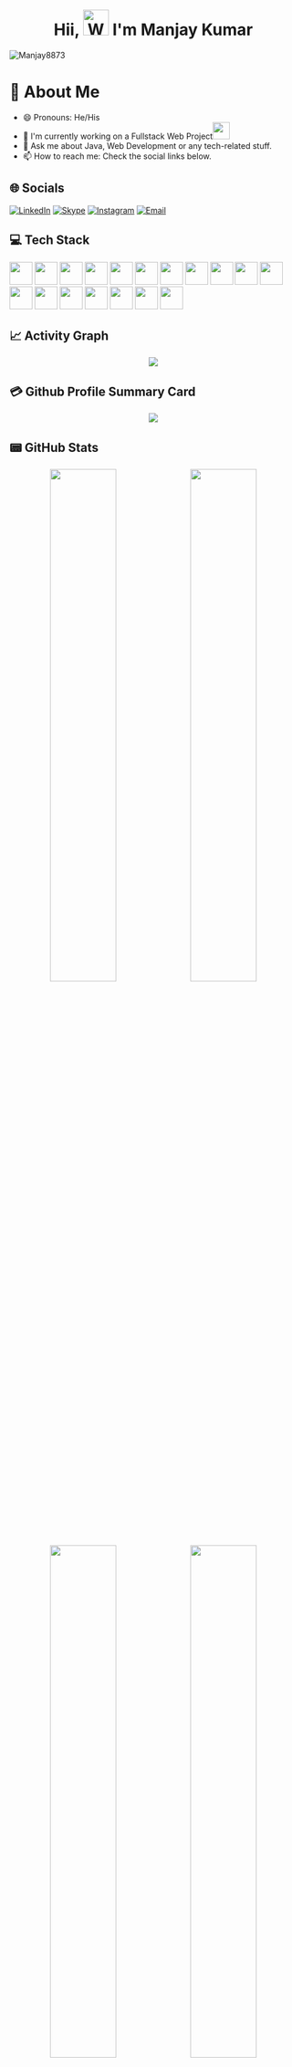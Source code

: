 <h1 align="center"> Hii, <img src="https://raw.githubusercontent.com/nixin72/nixin72/master/wave.gif"
         alt="Waving hand animated gif"
         height="45"
         width="45" /> I'm Manjay Kumar</h1>

<p align="left"> <img src="https://komarev.com/ghpvc/?username=Manjay8873&label=Views&color=blue&style=plastic&style=for-the-badge" alt="Manjay8873" /> </p>

# 💫 About Me

- 😄 Pronouns: He/His
- 🔭 I'm currently working on a Fullstack Web Project<img src="https://media.giphy.com/media/WUlplcMpOCEmTGBtBW/giphy.gif" width="30">
- 💬 Ask me about Java, Web Development or any tech-related stuff.
- 📫 How to reach me: Check the social links below.

## 🌐 Socials

[![LinkedIn](https://img.shields.io/badge/LinkedIn-0077B5?style=for-the-badge&logo=linkedin&logoColor=white)](https://www.linkedin.com/in/manjaqy-kumar-89a3712b5?utm_source=share&utm_campaign=share_via&utm_content=profile&utm_medium=android_app)
[![Skype](https://img.shields.io/badge/Skype-009EDC?style=for-the-badge&logo=skype&logoColor=white)](https://join.skype.com)
[![Instagram](https://img.shields.io/badge/Instagram-d62976?style=for-the-badge&logo=instagram&logoColor=white)](https://www.instagram.com/itz_manjay_prajapati?igsh=MXAzMXBtbXNxam80Mw==)
[![Email](https://img.shields.io/badge/email-477CE3?style=for-the-badge&logo=gmail&logoColor=white)](mailto:mkp88736@gmail.com)

## 💻 Tech Stack

<p float="left">
<img width="40" height="40" display="inline-block" src="https://cdn.jsdelivr.net/gh/devicons/devicon/icons/c/c-original.svg" />
<img width="40" height="40" display="inline-block" src="https://cdn.jsdelivr.net/gh/devicons/devicon/icons/cplusplus/cplusplus-original.svg" />
<img width="40" height="40" display="inline-block"  src="https://cdn.jsdelivr.net/gh/devicons/devicon/icons/java/java-original-wordmark.svg" />
<img width="40" height="40" display="inline-block"  src="https://cdn.jsdelivr.net/gh/devicons/devicon/icons/python/python-original-wordmark.svg" />
<img width="40" height="40" display="inline-block"  src="https://cdn.jsdelivr.net/gh/devicons/devicon/icons/javascript/javascript-original.svg" />
<img width="40" height="40" display="inline-block"  src="https://cdn.jsdelivr.net/gh/devicons/devicon/icons/html5/html5-plain-wordmark.svg" />
<img width="40" height="40" display="inline-block"  src="https://cdn.jsdelivr.net/gh/devicons/devicon/icons/css3/css3-plain-wordmark.svg" />
<img width="40" height="40" display="inline-block"  src="https://cdn.jsdelivr.net/gh/devicons/devicon/icons/bootstrap/bootstrap-original-wordmark.svg" />
<img width="40" height="40" display="inline-block"  src="https://cdn.jsdelivr.net/gh/devicons/devicon/icons/react/react-original-wordmark.svg" />
<img width="40" height="40" display="inline-block"  src="https://cdn.jsdelivr.net/gh/devicons/devicon/icons/nodejs/nodejs-plain-wordmark.svg" />
<img width="40" height="40" display="inline-block"  src="https://cdn.jsdelivr.net/gh/devicons/devicon/icons/express/express-original-wordmark.svg" />
<img width="40" height="40" display="inline-block"  src="https://cdn.jsdelivr.net/gh/devicons/devicon/icons/mysql/mysql-original-wordmark.svg" />
<img width="40" height="40" display="inline-block"  src="https://cdn.jsdelivr.net/gh/devicons/devicon/icons/sqlite/sqlite-original-wordmark.svg" />
<img width="40" height="40" display="inline-block"  src="https://cdn.jsdelivr.net/gh/devicons/devicon/icons/markdown/markdown-original.svg" />
<img width="40" height="40" display="inline-block"  src="https://cdn.jsdelivr.net/gh/devicons/devicon/icons/linux/linux-original.svg" />
<img width="40" height="40" display="inline-block" src="https://cdn.jsdelivr.net/gh/devicons/devicon/icons/git/git-plain-wordmark.svg" />
<img width="40" height="40" display="inline-block" src="https://cdn.jsdelivr.net/gh/devicons/devicon/icons/github/github-original-wordmark.svg" />
<img width="40" height="40" display="inline-block"  src="https://cdn.jsdelivr.net/gh/devicons/devicon/icons/vscode/vscode-original-wordmark.svg" /></p>

## 📈 Activity Graph

<p align="center">
    <img src="https://github-readme-activity-graph.vercel.app/graph?username=ManjayKumar8873&bg_color=000000&color=fafe10&line=26fde4&point=ffffff&area=true&hide_border=true"/>
</p>

## 💳 Github Profile Summary Card

<p align="center">
  <img src="http://github-profile-summary-cards.vercel.app/api/cards/profile-details?username=Manjay8873&theme=dark"/>
</p>

## 📟 GitHub Stats

<p align="center">
 <img width="48%" src="http://github-profile-summary-cards.vercel.app/api/cards/stats?username=Manjay8873&theme=dark" />
 <img width="48%" src="http://github-profile-summary-cards.vercel.app/api/cards/productive-time?username=Manjay8873&theme=dark&utcOffset=8" />
</p>

<p align="center">
 <img width="48%" src="http://github-profile-summary-cards.vercel.app/api/cards/repos-per-language?username=Manjay8873&theme=dark" />
 <img width="48%" src="http://github-profile-summary-cards.vercel.app/api/cards/most-commit-language?username=Manjay8873&theme=dark" />
</p>

<p align="center">
 <img width="48%" src="https://github-readme-stats.vercel.app/api?username=Manjay8873&show_icons=true&theme=dark" />
 <img width="48%" src="https://github-readme-streak-stats.herokuapp.com/?user=Manjay8873&theme=dark" />
</p>

<p align="center">
<img src="https://github-readme-stats.vercel.app/api/top-langs/?username=Manjay8873&show_icons=true&hide_border=true&layout=compact&langs_count=8&theme=tokyonight">
<p align="center">

---

<div align="center">

<img src="https://media.giphy.com/media/LnQjpWaON8nhr21vNW/giphy.gif" width="60"> <em><b>I love connecting with different people from around the world, so if you want to be my friend, feel free to [reach out](https://www.linkedin.com/in/kumar-Manjay-0a8474250?utm_source=share&utm_campaign=share_via&utm_content=profile&utm_medium=android_app) and introduce yourself (don't just say hi, tell me about yourself")</b> 😊 💜</em>
<img height="120" alt="Thanks for visiting me" width="100%" src="https://raw.githubusercontent.com/BrunnerLivio/brunnerlivio/master/images/marquee.svg" />

### Show some❤️ by starring some of the repositories

</div>
